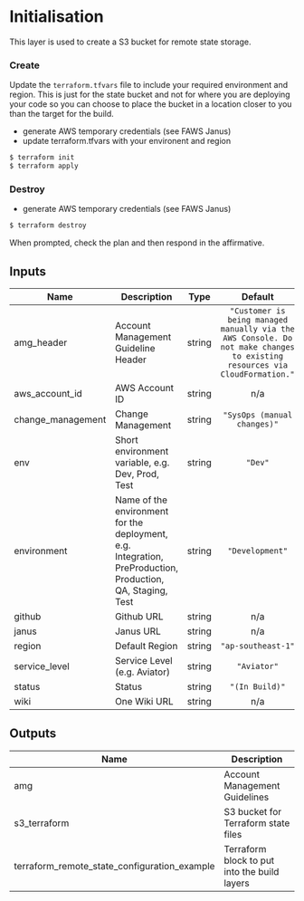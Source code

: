 # Initialisation

This layer is used to create a S3 bucket for remote state storage.

### Create

Update the `terraform.tfvars` file to include your required environment and region. This is just for the state bucket and not for where you are deploying your code so you can choose to place the bucket in a location closer to you than the target for the build.

- generate AWS temporary credentials (see FAWS Janus)
- update terraform.tfvars with your environent and region

```bash
$ terraform init
$ terraform apply
```

### Destroy

* generate AWS temporary credentials (see FAWS Janus)

```bash
$ terraform destroy
```

When prompted, check the plan and then respond in the affirmative.


## Inputs

| Name | Description | Type | Default | Required |
|------|-------------|:----:|:-----:|:-----:|
| amg\_header | Account Management Guideline Header | string | `"Customer is being managed manually via the AWS Console. Do not make changes to existing resources via CloudFormation."` | no |
| aws\_account\_id | AWS Account ID | string | n/a | yes |
| change\_management | Change Management | string | `"SysOps (manual changes)"` | no |
| env | Short environment variable, e.g. Dev, Prod, Test | string | `"Dev"` | no |
| environment | Name of the environment for the deployment, e.g. Integration, PreProduction, Production, QA, Staging, Test | string | `"Development"` | no |
| github | Github URL | string | n/a | yes |
| janus | Janus URL | string | n/a | yes |
| region | Default Region | string | `"ap-southeast-1"` | no |
| service\_level | Service Level (e.g. Aviator) | string | `"Aviator"` | no |
| status | Status | string | `"(In Build)"` | no |
| wiki | One Wiki URL | string | n/a | yes |

## Outputs

| Name | Description |
|------|-------------|
| amg | Account Management Guidelines |
| s3\_terraform | S3 bucket for Terraform state files |
| terraform\_remote\_state\_configuration\_example | Terraform block to put into the build layers |